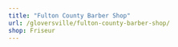 ```yaml
---
title: "Fulton County Barber Shop"
url: /gloversville/fulton-county-barber-shop/
shop: Friseur
---
```

